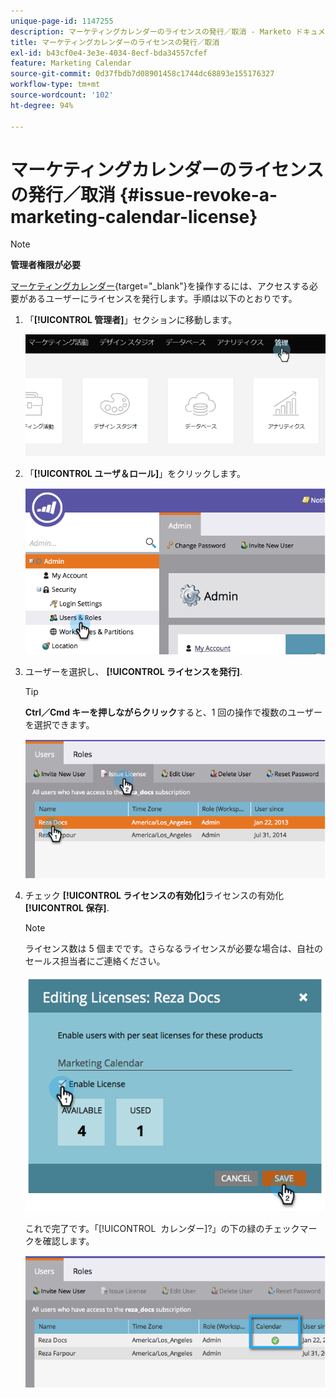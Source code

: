 ```yaml
---
unique-page-id: 1147255
description: マーケティングカレンダーのライセンスの発行／取消 - Marketo ドキュメント - 製品ドキュメント
title: マーケティングカレンダーのライセンスの発行／取消
exl-id: b43cf0e4-3e3e-4034-8ecf-bda34557cfef
feature: Marketing Calendar
source-git-commit: 0d37fbdb7d08901458c1744dc68893e155176327
workflow-type: tm+mt
source-wordcount: '102'
ht-degree: 94%

---
```


# マーケティングカレンダーのライセンスの発行／取消 {#issue-revoke-a-marketing-calendar-license}

>[!NOTE]
>
>**管理者権限が必要**

[マーケティングカレンダー](/help/marketo/product-docs/core-marketo-concepts/marketing-calendar/understanding-the-calendar/navigating-the-marketing-calendar.md){target="_blank"}を操作するには、アクセスする必要があるユーザーにライセンスを発行します。手順は以下のとおりです。

1. 「**[!UICONTROL 管理者]**」セクションに移動します。

   ![](assets/adminhand.png)

1. 「**[!UICONTROL ユーザ＆ロール]**」をクリックします。

   ![](assets/2.png)

1. ユーザーを選択し、 **[!UICONTROL ライセンスを発行]**.

   >[!TIP]
   >
   >**Ctrl／Cmd キーを押しながらクリック**&#x200B;すると、1 回の操作で複数のユーザーを選択できます。

   ![](assets/3.png)

1. チェック **[!UICONTROL ライセンスの有効化]**&#x200B;ライセンスの有効化&#x200B;**[!UICONTROL 保存]**.

   >[!NOTE]
   >
   >ライセンス数は 5 個までです。さらなるライセンスが必要な場合は、自社のセールス担当者にご連絡ください。

   ![](assets/4.png)

   これで完了です。「[!UICONTROL &#x200B; カレンダー &#x200B;]?」の下の緑のチェックマークを確認します。

   ![](assets/5.png)
